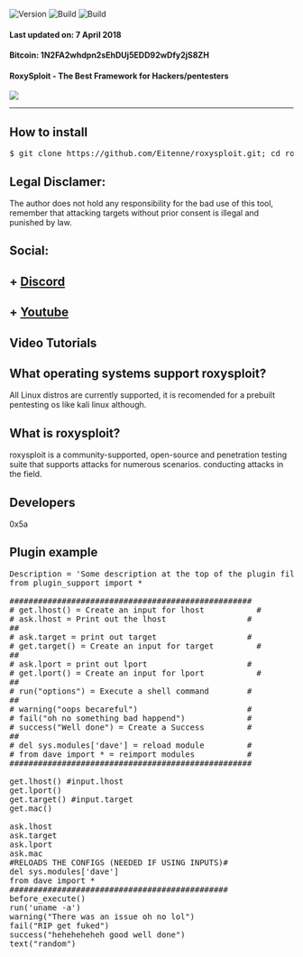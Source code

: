 <img src="https://img.shields.io/badge/Roxysploit-1.9-brightgreen.svg" alt="Version" data-canonical-src="https://img.shields.io/badge/Roxysploit-1.9-brightgreen.svg?maxAge=259200" style="max-width:100%;"></a>
<img src="https://img.shields.io/badge/Supported%20OS-Linux%2FWindows%2FmacOS-brightgreengreen.svg" alt="Build" data-canonical-src="https://img.shields.io/badge/Supported%20OS-Linux%2FWindows%2FmacOS-brightgreengreen.svg" style="max-width:100%;"></a>
<img src="https://img.shields.io/packagist/l/doctrine/orm.svg" alt="Build" data-canonical-src="https://img.shields.io/packagist/l/doctrine/orm.svg" style="max-width:100%;"></a><br>
<h4>Last updated on: 7 April 2018</h4>
<h4>Bitcoin: 1N2FA2whdpn2sEhDUj5EDD92wDfy2jS8ZH</h4>
<h4>RoxySploit - The Best Framework for Hackers/pentesters</h4>
<img src="carbon.png" data-canonical-src="carbon.png">
<hr>

## How to install
<pre>$ git clone https://github.com/Eitenne/roxysploit.git; cd roxysploit; sudo /usr/bin/python2 installer.py</pre>

## Legal Disclamer:
  The author does not hold any responsibility for the bad use of this tool,
  remember that attacking targets without prior consent is illegal and punished by law.

## Social:
## + <a href="https://discord.gg/7qXa3dg"> Discord</a>
## + <a href="https://www.youtube.com/channel/UCvydKPHB5fzqrJpS6BUqdRQ"> Youtube</a>

## Video Tutorials
[Hacking using Tresspass | RoxySploit / Roxy Exploitation Framework]: https://www.youtube.com/

## What operating systems support roxysploit?
All Linux distros are currently supported, it is recomended for a prebuilt pentesting os like kali linux although.

## What is roxysploit?
roxysploit is a community-supported, open-source and penetration testing suite that supports attacks for numerous scenarios. conducting attacks in the field.

## Developers
0x5a

## Plugin example
<pre>
Description = 'Some description at the top of the plugin file because its how it works :/'
from plugin_support import *

###################################################
# get.lhost() = Create an input for lhost           #
# ask.lhost = Print out the lhost                 #
##
# ask.target = print out target                   #
# get.target() = Create an input for target         #
##
# ask.lport = print out lport                     #
# get.lport() = Create an input for lport           #
##
# run("options") = Execute a shell command        #
##
# warning("oops becareful")                       #
# fail("oh no something bad happend")             #
# success("Well done") = Create a Success         #
##
# del sys.modules['dave'] = reload module         #
# from dave import * = reimport modules           #
###################################################

get.lhost() #input.lhost
get.lport()
get.target() #input.target
get.mac()

ask.lhost
ask.target
ask.lport
ask.mac
#RELOADS THE CONFIGS (NEEDED IF USING INPUTS)#
del sys.modules['dave']
from dave import *
##############################################
before_execute()
run('uname -a')
warning("There was an issue oh no lol")
fail("RIP get fuked")
success("heheheheheh good well done")
text("random")</pre>
